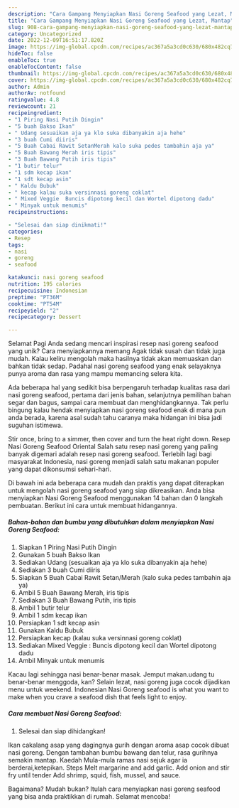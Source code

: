 ```yaml
---
description: "Cara Gampang Menyiapkan Nasi Goreng Seafood yang Lezat, Mantap"
title: "Cara Gampang Menyiapkan Nasi Goreng Seafood yang Lezat, Mantap"
slug: 908-cara-gampang-menyiapkan-nasi-goreng-seafood-yang-lezat-mantap
category: Uncategorized
date: 2022-12-09T16:51:17.820Z
image: https://img-global.cpcdn.com/recipes/ac367a5a3cd0c630/680x482cq70/nasi-goreng-seafood-foto-resep-utama.jpg
hideToc: false
enableToc: true
enableTocContent: false
thumbnail: https://img-global.cpcdn.com/recipes/ac367a5a3cd0c630/680x482cq70/nasi-goreng-seafood-foto-resep-utama.jpg
cover: https://img-global.cpcdn.com/recipes/ac367a5a3cd0c630/680x482cq70/nasi-goreng-seafood-foto-resep-utama.jpg
author: Admin
authorAv: notfound
ratingvalue: 4.8
reviewcount: 21
recipeingredient:
- "1 Piring Nasi Putih Dingin"
- "5 buah Bakso Ikan"
- " Udang sesuaikan aja ya klo suka dibanyakin aja hehe"
- "3 buah Cumi diiris"
- "5 Buah Cabai Rawit SetanMerah kalo suka pedes tambahin aja ya"
- "5 Buah Bawang Merah iris tipis"
- "3 Buah Bawang Putih iris tipis"
- "1 butir telur"
- "1 sdm kecap ikan"
- "1 sdt kecap asin"
- " Kaldu Bubuk"
- " kecap kalau suka versinnasi goreng coklat"
- " Mixed Veggie  Buncis dipotong kecil dan Wortel dipotong dadu"
- " Minyak untuk menumis"
recipeinstructions:

- "Selesai dan siap dinikmati!"
categories:
- Resep
tags:
- nasi
- goreng
- seafood

katakunci: nasi goreng seafood 
nutrition: 195 calories
recipecuisine: Indonesian
preptime: "PT36M"
cooktime: "PT54M"
recipeyield: "2"
recipecategory: Dessert

---
```



Selamat Pagi Anda sedang mencari inspirasi resep nasi goreng seafood yang unik? Cara menyiapkannya memang Agak tidak susah dan tidak juga mudah. Kalau keliru mengolah maka hasilnya tidak akan memuaskan dan bahkan tidak sedap. Padahal nasi goreng seafood yang enak selayaknya punya aroma dan rasa yang mampu memancing selera kita.


Ada beberapa hal yang sedikit bisa berpengaruh terhadap kualitas rasa dari nasi goreng seafood, pertama dari jenis bahan, selanjutnya pemilihan bahan segar dan bagus, sampai cara membuat dan menghidangkannya. Tak perlu bingung kalau hendak menyiapkan nasi goreng seafood enak di mana pun anda berada, karena asal sudah tahu caranya maka hidangan ini bisa jadi suguhan istimewa.

Stir once, bring to a simmer, then cover and turn the heat right down. Resep Nasi Goreng Seafood Oriental Salah satu resep nasi goreng yang paling banyak digemari adalah resep nasi goreng seafood. Terlebih lagi bagi masyarakat Indonesia, nasi goreng menjadi salah satu makanan populer yang dapat dikonsumsi sehari-hari.


Di bawah ini ada beberapa cara mudah dan praktis yang dapat diterapkan untuk mengolah nasi goreng seafood yang siap dikreasikan. Anda bisa menyiapkan Nasi Goreng Seafood menggunakan 14 bahan dan 0 langkah pembuatan. Berikut ini cara untuk membuat hidangannya.

<!--inarticleads1-->

##### Bahan-bahan dan bumbu yang dibutuhkan dalam menyiapkan Nasi Goreng Seafood:

1. Siapkan 1 Piring Nasi Putih Dingin
1. Gunakan 5 buah Bakso Ikan
1. Sediakan  Udang (sesuaikan aja ya klo suka dibanyakin aja hehe)
1. Sediakan 3 buah Cumi diiris
1. Siapkan 5 Buah Cabai Rawit Setan/Merah (kalo suka pedes tambahin aja ya)
1. Ambil 5 Buah Bawang Merah, iris tipis
1. Sediakan 3 Buah Bawang Putih, iris tipis
1. Ambil 1 butir telur
1. Ambil 1 sdm kecap ikan
1. Persiapkan 1 sdt kecap asin
1. Gunakan  Kaldu Bubuk
1. Persiapkan  kecap (kalau suka versinnasi goreng coklat)
1. Sediakan  Mixed Veggie : Buncis dipotong kecil dan Wortel dipotong dadu
1. Ambil  Minyak untuk menumis


Kacau lagi sehingga nasi benar-benar masak. Jemput makan.udang tu benar-benar menggoda, kan? Selain lezat, nasi goreng juga cocok dijadikan menu untuk weekend. Indonesian Nasi Goreng seafood is what you want to make when you crave a seafood dish that feels light to enjoy. 

<!--inarticleads2-->

##### Cara membuat Nasi Goreng Seafood:


1. Selesai dan siap dihidangkan!

Ikan cakalang asap yang dagingnya gurih dengan aroma asap cocok dibuat nasi goreng. Dengan tambahan bumbu bawang dan telur, rasa gurihnya semakin mantap. Kaedah Mula-mula ramas nasi sejuk agar ia berderai,ketepikan. Steps Melt margarine and add garlic. Add onion and stir fry until tender Add shrimp, squid, fish, mussel, and sauce. 

Bagaimana? Mudah bukan? Itulah cara menyiapkan nasi goreng seafood yang bisa anda praktikkan di rumah. Selamat mencoba!
